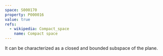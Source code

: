 ```yaml
---
space: S000170
property: P000016
value: true
refs:
  - wikipedia: Compact_space
    name: Compact space
---
```


It can be characterized as a closed and bounded subspace of the plane.